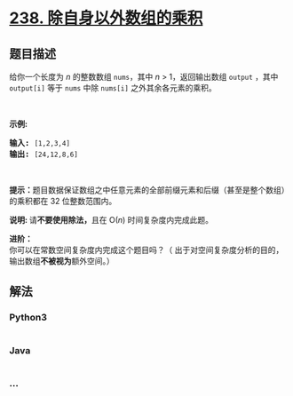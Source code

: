 # [238. 除自身以外数组的乘积](https://leetcode-cn.com/problems/product-of-array-except-self)

## 题目描述
<!-- 这里写题目描述 -->
<p>给你一个长度为&nbsp;<em>n</em>&nbsp;的整数数组&nbsp;<code>nums</code>，其中&nbsp;<em>n</em> &gt; 1，返回输出数组&nbsp;<code>output</code>&nbsp;，其中 <code>output[i]</code>&nbsp;等于&nbsp;<code>nums</code>&nbsp;中除&nbsp;<code>nums[i]</code>&nbsp;之外其余各元素的乘积。</p>

<p>&nbsp;</p>

<p><strong>示例:</strong></p>

<pre><strong>输入:</strong> <code>[1,2,3,4]</code>
<strong>输出:</strong> <code>[24,12,8,6]</code></pre>

<p>&nbsp;</p>

<p><strong>提示：</strong>题目数据保证数组之中任意元素的全部前缀元素和后缀（甚至是整个数组）的乘积都在 32 位整数范围内。</p>

<p><strong>说明: </strong>请<strong>不要使用除法，</strong>且在&nbsp;O(<em>n</em>) 时间复杂度内完成此题。</p>

<p><strong>进阶：</strong><br>
你可以在常数空间复杂度内完成这个题目吗？（ 出于对空间复杂度分析的目的，输出数组<strong>不被视为</strong>额外空间。）</p>



## 解法
<!-- 这里可写通用的实现逻辑 -->


### Python3
<!-- 这里可写当前语言的特殊实现逻辑 -->

```python

```

### Java
<!-- 这里可写当前语言的特殊实现逻辑 -->

```java

```

### ...
```

```
